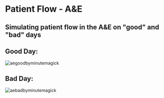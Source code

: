 # Patient Flow - A&E

## Simulating patient flow in the A&E on "good" and "bad" days

## Good Day:
![aegoodbyminutemagick](https://user-images.githubusercontent.com/3278367/33531232-05556fce-d882-11e7-8e04-42f539489b4b.gif)

## Bad Day:

![aebadbyminutemagick](https://user-images.githubusercontent.com/3278367/33531235-0f66a8d4-d882-11e7-9b5f-164c7fb72aa7.gif)














